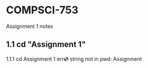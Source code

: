 # COMPSCI-753

Assignment 1 notes

## 1.1 cd "Assignment 1"

 1.1.1 cd Assignment 1
        err:cd: string not in pwd: Assignment
